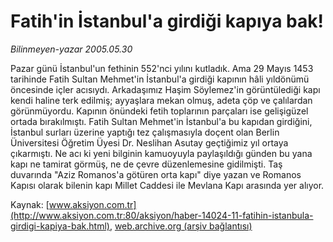 # Fatih'in İstanbul'a girdiği kapıya bak!

*Bilinmeyen-yazar 2005.05.30*

<font class="agenda2NewsSpot">
 Pazar günü İstanbul'un fethinin 552'nci yılını kutladık. Ama 29 Mayıs 1453 tarihinde Fatih Sultan Mehmet'in İstanbul'a girdiği kapının hâli yıldönümü öncesinde içler acısıydı.
</font>
<font class="newsDetail">
 Arkadaşımız Haşim Söylemez'in görüntülediği kapı kendi haline terk edilmiş; ayyaşlara mekan olmuş,  adeta çöp ve çalılardan görünmüyordu. Kapının önündeki fetih toplarının parçaları ise gelişigüzel ortada bırakılmıştı. Fatih Sultan Mehmet'in İstanbul'a bu kapıdan girdiğini, İstanbul surları üzerine yaptığı tez çalışmasıyla doçent olan Berlin Üniversitesi Öğretim Üyesi Dr. Neslihan Asutay geçtiğimiz yıl ortaya çıkarmıştı. Ne acı ki yeni bilginin kamuoyuyla paylaşıldığı günden bu yana kapı ne tamirat görmüş, ne de çevre düzenlemesine gidilmişti. Taş duvarında "Aziz Romanos'a götüren orta kapı" diye yazan ve Romanos Kapısı olarak bilenin kapı Millet Caddesi ile Mevlana Kapı arasında yer alıyor.
</font>

Kaynak: [www.aksiyon.com.tr](http://www.aksiyon.com.tr:80/aksiyon/haber-14024-11-fatihin-istanbula-girdigi-kapiya-bak.html), [web.archive.org (arşiv bağlantısı)](http://web.archive.org/web/20110124161554/http://www.aksiyon.com.tr:80/aksiyon/haber-14024-11-fatihin-istanbula-girdigi-kapiya-bak.html)
